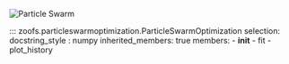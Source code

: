 
![Particle Swarm](https://media.giphy.com/media/tBRQNyh6fKBpSy2oif/giphy.gif)

::: zoofs.particleswarmoptimization.ParticleSwarmOptimization
    selection:
        docstring_style : numpy
        inherited_members: true
        members:
        - __init__
        - fit
        - plot_history